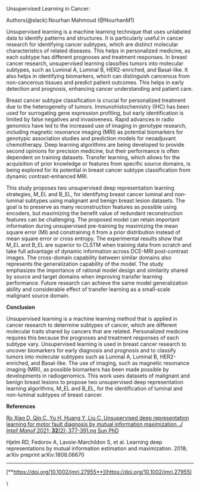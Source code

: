 

 <!--StartFragment-->

Unsupervised Learning in Cancer:

Authors(@slack):Nourhan Mahmoud (@NourhanM1)

Unsupervised learning is a machine learning technique that uses unlabeled data to identify patterns and structures. It is particularly useful in cancer research for identifying cancer subtypes, which are distinct molecular characteristics of related diseases. This helps in personalized medicine, as each subtype has different prognoses and treatment responses. In breast cancer research, unsupervised learning classifies tumors into molecular subtypes, such as Luminal A, Luminal B, HER2-enriched, and Basal-like. It also helps in identifying biomarkers, which can distinguish cancerous from non-cancerous tissues and predict patient outcomes. This helps in early detection and prognosis, enhancing cancer understanding and patient care.

Breast cancer subtype classification is crucial for personalized treatment due to the heterogeneity of tumors. Immunohistochemistry (IHC) has been used for surrogating gene expression profiling, but early identification is limited by false negatives and invasiveness. Rapid advances in radio genomics have led to the increased use of imaging in genotype research, including magnetic resonance imaging (MRI) as potential biomarkers for genotypic association studies and prediction models for neoadjuvant chemotherapy. Deep learning algorithms are being developed to provide second opinions for precision medicine, but their performance is often dependent on training datasets. Transfer learning, which allows for the acquisition of prior knowledge or features from specific source domains, is being explored for its potential in breast cancer subtype classification from dynamic contrast-enhanced MRI. 

This study proposes two unsupervised deep representation learning strategies, M\_EL and B\_EL, for identifying breast cancer luminal and non-luminal subtypes using malignant and benign breast lesion datasets. The goal is to preserve as many reconstruction features as possible using encoders, but maximizing the benefit value of redundant reconstruction features can be challenging. The proposed model can retain important information during unsupervised pre-training by maximizing the mean square error (MI) and constraining it from a prior distribution instead of mean square error or cross entropy. The experimental results show that M\_EL and B\_EL are superior to CLSTM when training data from scratch and take full advantage of dynamic information across DCE-MRI post-contrast images. The cross-domain capability between similar domains also represents the generalization capability of the model. The study emphasizes the importance of rational model design and similarity shared by source and target domains when improving transfer learning performance. Future research can achieve the same model generalization ability and considerable effect of transfer learning as a small-scale malignant source domain.

**Conclusion**

Unsupervised learning is a machine learning method that is applied in cancer research to determine subtypes of cancer, which are different molecular traits shared by cancers that are related. Personalized medicine requires this because the prognoses and treatment responses of each subtype vary. Unsupervised learning is used in breast cancer research to uncover biomarkers for early diagnosis and prognosis and to classify tumors into molecular subtypes such as Luminal A, Luminal B, HER2-enriched, and Basal-like. The use of imaging, such as magnetic resonance imaging (MRI), as possible biomarkers has been made possible by developments in radiogenomics. This work uses datasets of malignant and benign breast lesions to propose two unsupervised deep representation learning algorithms, M\_EL and B\_EL, for the identification of luminal and non-luminal subtypes of breast cancer.

**References**

[Ro Xiao D, Qin C, Yu H, Huang Y, Liu C. Unsupervised deep representation learning for motor fault diagnosis by mutual information maximization. _J Intell Manuf_ 2021; **32**(2): 377-391.ng Sun PhD](https://onlinelibrary.wiley.com/authored-by/Sun/Rong)

Hjelm RD, Fedorov A, Lavoie-Marchildon S, et al. Learning deep representations by mutual information estimation and maximization. 2018; arXiv preprint arXiv:1808.06670

 ****

[**https://doi.org/10.1002/jmri.27955**](https://doi.org/10.1002/jmri.27955)

\


<!--EndFragment-->

<!--EndFragment-->

